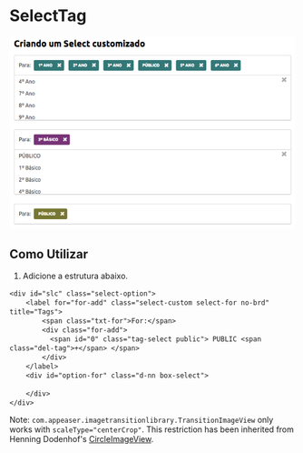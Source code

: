 # SelectTag

![](static/sample.png)

Como Utilizar
-----

1. Adicione a estrutura abaixo.

```
<div id="slc" class="select-option">
    <label for="for-add" class="select-custom select-for no-brd" title="Tags">
        <span class="txt-for">For:</span>
        <div class="for-add">
          <span id="0" class="tag-select public"> PUBLIC <span class="del-tag">+</span> </span>
        </div>
    </label>
    <div id="option-for" class="d-nn box-select">
        
    </div>
</div>
```    

Note: `com.appeaser.imagetransitionlibrary.TransitionImageView` only works with `scaleType="centerCrop"`. This restriction has been inherited from Henning Dodenhof's [CircleImageView](https://github.com/hdodenhof/CircleImageView).
